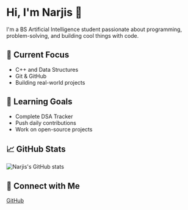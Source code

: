 # Hi, I'm Narjis 👋

I'm a BS Artificial Intelligence student passionate about programming, problem-solving, and building cool things with code.

## 🚀 Current Focus
- C++ and Data Structures
- Git & GitHub
- Building real-world projects

## 🌱 Learning Goals
- Complete DSA Tracker
- Push daily contributions
- Work on open-source projects

## 📈 GitHub Stats
![Narjis's GitHub stats](https://github-readme-stats.vercel.app/api?username=NARJISFATIMA79&show_icons=true&theme=radical)

## 🔗 Connect with Me
[GitHub](https://github.com/NARJISFATIMA79)

